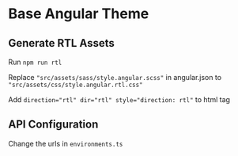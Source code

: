 # Base Angular Theme

## Generate RTL Assets

Run `npm run rtl`

Replace `"src/assets/sass/style.angular.scss"` in angular.json to `"src/assets/css/style.angular.rtl.css"`

Add `direction="rtl" dir="rtl" style="direction: rtl"` to html tag

## API Configuration

Change the urls in `environments.ts`
